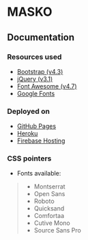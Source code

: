 # MASKO

## Documentation

### Resources used
- [Bootstrap (v4.3)](https://getbootstrap.com/docs/4.3/getting-started/introduction/)
- [jQuery (v3.1)](https://api.jquery.com/)
- [Font Awesome (v4.7)](https://fontawesome.com/v4.7.0/)
- [Google Fonts](https://fonts.google.com/)


### Deployed on

- [GitHub Pages](https://connectmasko.github.io/)
- [Heroku](https://connectmasko.herokuapp.com/)
- [Firebase Hosting](https://stately-diagram-277413.web.app)

### CSS pointers
- Fonts available:
> - Montserrat
> - Open Sans
> - Roboto
> - Quicksand
> - Comfortaa
> - Cutive Mono
> - Source Sans Pro